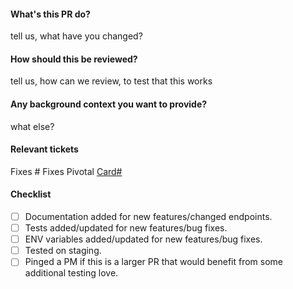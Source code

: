#### What's this PR do?
tell us, what have you changed?

#### How should this be reviewed?
tell us, how can we review, to test that this works

#### Any background context you want to provide?
what else?

#### Relevant tickets
Fixes #
Fixes Pivotal [Card#]()

#### Checklist
- [ ] Documentation added for new features/changed endpoints.
- [ ] Tests added/updated for new features/bug fixes.
- [ ] ENV variables added/updated for new features/bug fixes.
- [ ] Tested on staging.
- [ ] Pinged a PM if this is a larger PR that would benefit from some additional testing love.
